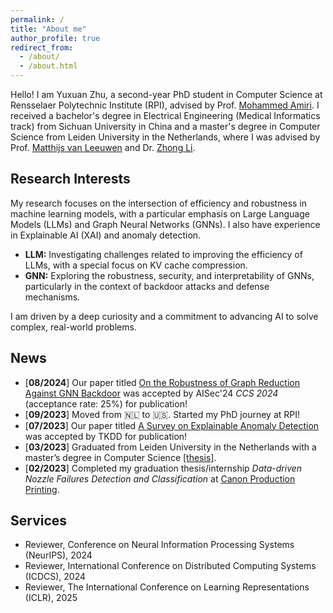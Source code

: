 ```yaml
---
permalink: /
title: "About me"
author_profile: true
redirect_from: 
  - /about/
  - /about.html
---
```


<!-- Hello! I'm Yuxuan Zhu, a second-year PhD student in Computer Science at Rensselaer Polytechnic Institute (RPI). I received a bachelor’s degree in Electrical Engineering (Medical Informatic track) from Sichuan University in China; and a master’s degree in Computer Science from Leiden University in the Netherlands.


Research Interest
======
My research primarily focuses on the intersection of machine learning, with a special interest in Large Language Models (LLMs) and Graph Neural Networks (GNNs). I also have research experience on XAI and anomaly detection.

- **Large Language Models (LLMs):** Exploring the challenges related to efficiency aspect of LLMs.
- **Graph Neural Networks (GNNs):** Investigating the robustness, security, and interpretability of GNNs, especially in the context of backdoor attacks and defenses.
 
I am driven by a curiosity and a desire to contribute to the advancement of AI in solving complex, real-world problems.


News
======
-[**08/2024**] Our paper titled [On the Robustness of Graph Reduction Against GNN Backdoor](https://arxiv.org/abs/2407.02431) is accepted by AISec'24 *CCS 2024* (acceptance rate: 25%) for publication!<br>
-[**09/2023**] Moved from &#x1F1F3;&#x1F1F1; to &#x1F1FA;&#x1F1F8;. Started my PhD journey at RPI!<br>
-[**07/2023**] Our paper titled [A Survey on Explainable Anomaly Detection](https://dl.acm.org/doi/full/10.1145/3609333) is accepted by TKDD for publication!<br>
-[**03/2023**] Graduated from Leiden University in the Netherlands with a master degree in Computer Science [[thesis]](https://theses.liacs.nl/2554).<br>
-[**02/2023**] Finished my graduation thesis/internship *Data-driven Nozzle Failures Detection and Classification* at [Canon Production Printing](https://cpp.canon/).


Services
======
- Reviewer, Conference on Neural Information Processing Systems (NeurIPS), 2024<br>
- Reviewer, International Conference on Distributed Computing Systems (ICDCS), 2024<br> -->



Hello! I am Yuxuan Zhu, a second-year PhD student in Computer Science at Rensselaer Polytechnic Institute (RPI), advised by Prof. [Mohammed Amiri](https://mmamiri.github.io/). I received a bachelor's degree in Electrical Engineering (Medical Informatics track) from Sichuan University in China and a master's degree in Computer Science from Leiden University in the Netherlands, where I was advised by Prof. [Matthijs van Leeuwen](https://www.patternsthatmatter.org/) and Dr. [Zhong Li](https://zhonglifr.github.io//).

## Research Interests

My research focuses on the intersection of efficiency and robustness in machine learning models, with a particular emphasis on Large Language Models (LLMs) and Graph Neural Networks (GNNs). I also have experience in Explainable AI (XAI) and anomaly detection.

- **LLM:** Investigating challenges related to improving the efficiency of LLMs, with a special focus on KV cache compression.
- **GNN:** Exploring the robustness, security, and interpretability of GNNs, particularly in the context of backdoor attacks and defense mechanisms.

I am driven by a deep curiosity and a commitment to advancing AI to solve complex, real-world problems.

## News

- [**08/2024**] Our paper titled [On the Robustness of Graph Reduction Against GNN Backdoor](https://arxiv.org/abs/2407.02431) was accepted by AISec'24 *CCS 2024* (acceptance rate: 25%) for publication!<br>
- [**09/2023**] Moved from 🇳🇱 to 🇺🇸. Started my PhD journey at RPI!<br>
- [**07/2023**] Our paper titled [A Survey on Explainable Anomaly Detection](https://dl.acm.org/doi/full/10.1145/3609333) was accepted by TKDD for publication!<br>
- [**03/2023**] Graduated from Leiden University in the Netherlands with a master’s degree in Computer Science [[thesis]](https://theses.liacs.nl/2554).<br>
- [**02/2023**] Completed my graduation thesis/internship *Data-driven Nozzle Failures Detection and Classification* at [Canon Production Printing](https://cpp.canon/).

## Services

- Reviewer, Conference on Neural Information Processing Systems (NeurIPS), 2024<br>
- Reviewer, International Conference on Distributed Computing Systems (ICDCS), 2024<br>
- Reviewer, The International Conference on Learning Representations (ICLR), 2025
<br>
<br>
<br>
<br>
<br>
<br>
<script type='text/javascript' id='clustrmaps' src='//cdn.clustrmaps.com/map_v2.js?cl=ffffff&w=300&t=n&d=HTfwDLoO6eWWLI4FzGn98lhp5itcaBpP7QZ_F1b8AaY&co=2d78ad&cmo=3acc3a&cmn=ff5353&ct=ffffff'></script>


<!-- 1. Register a GitHub account if you don't have one and confirm your e-mail (required!)
1. Fork [this repository](https://github.com/academicpages/academicpages.github.io) by clicking the "fork" button in the top right. 
2. Go to the repository's settings (rightmost item in the tabs that start with "Code", should be below "Unwatch"). Rename the repository "[your GitHub username].github.io", which will also be your website's URL.
3. Set site-wide configuration and create content & metadata (see below -- also see [this set of diffs](http://archive.is/3TPas) showing what files were changed to set up [an example site](https://getorg-testacct.github.io) for a user with the username "getorg-testacct")
4. Upload any files (like PDFs, .zip files, etc.) to the files/ directory. They will appear at https://[your GitHub username].github.io/files/example.pdf.  
5. Check status by going to the repository settings, in the "GitHub pages" section



Site-wide configuration
------
The main configuration file for the site is in the base directory in [_config.yml](https://github.com/academicpages/academicpages.github.io/blob/master/_config.yml), which defines the content in the sidebars and other site-wide features. You will need to replace the default variables with ones about yourself and your site's github repository. The configuration file for the top menu is in [_data/navigation.yml](https://github.com/academicpages/academicpages.github.io/blob/master/_data/navigation.yml). For example, if you don't have a portfolio or blog posts, you can remove those items from that navigation.yml file to remove them from the header. 

Create content & metadata
------
For site content, there is one markdown file for each type of content, which are stored in directories like _publications, _talks, _posts, _teaching, or _pages. For example, each talk is a markdown file in the [_talks directory](https://github.com/academicpages/academicpages.github.io/tree/master/_talks). At the top of each markdown file is structured data in YAML about the talk, which the theme will parse to do lots of cool stuff. The same structured data about a talk is used to generate the list of talks on the [Talks page](https://academicpages.github.io/talks), each [individual page](https://academicpages.github.io/talks/2012-03-01-talk-1) for specific talks, the talks section for the [CV page](https://academicpages.github.io/cv), and the [map of places you've given a talk](https://academicpages.github.io/talkmap.html) (if you run this [python file](https://github.com/academicpages/academicpages.github.io/blob/master/talkmap.py) or [Jupyter notebook](https://github.com/academicpages/academicpages.github.io/blob/master/talkmap.ipynb), which creates the HTML for the map based on the contents of the _talks directory).

**Markdown generator**

I have also created [a set of Jupyter notebooks](https://github.com/academicpages/academicpages.github.io/tree/master/markdown_generator
) that converts a CSV containing structured data about talks or presentations into individual markdown files that will be properly formatted for the Academic Pages template. The sample CSVs in that directory are the ones I used to create my own personal website at stuartgeiger.com. My usual workflow is that I keep a spreadsheet of my publications and talks, then run the code in these notebooks to generate the markdown files, then commit and push them to the GitHub repository.

How to edit your site's GitHub repository
------
Many people use a git client to create files on their local computer and then push them to GitHub's servers. If you are not familiar with git, you can directly edit these configuration and markdown files directly in the github.com interface. Navigate to a file (like [this one](https://github.com/academicpages/academicpages.github.io/blob/master/_talks/2012-03-01-talk-1.md) and click the pencil icon in the top right of the content preview (to the right of the "Raw | Blame | History" buttons). You can delete a file by clicking the trashcan icon to the right of the pencil icon. You can also create new files or upload files by navigating to a directory and clicking the "Create new file" or "Upload files" buttons. 

Example: editing a markdown file for a talk
![Editing a markdown file for a talk](/images/editing-talk.png)

For more info
------
More info about configuring Academic Pages can be found in [the guide](https://academicpages.github.io/markdown/). The [guides for the Minimal Mistakes theme](https://mmistakes.github.io/minimal-mistakes/docs/configuration/) (which this theme was forked from) might also be helpful. -->

